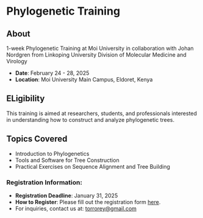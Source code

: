 # Phylogenetic Training 
## About
1-week Phylogenetic Training at Moi University in collaboration with Johan Nordgren from Linkoping University Division of Molecular Medicine and Virology 

- **Date**: February 24 - 28, 2025
- **Location**: Moi University Main Campus, Eldoret, Kenya

## ELigibility
This training is aimed at researchers, students, and professionals interested in understanding how to construct and analyze phylogenetic trees.



## Topics Covered
  - Introduction to Phylogenetics
  - Tools and Software for Tree Construction
  - Practical Exercises on Sequence Alignment and Tree Building

### Registration Information:
- **Registration Deadline**: January 31, 2025
- **How to Register**: Please fill out the registration form [here](https://docs.google.com/forms/d/e/1FAIpQLSfYV5J6zjmCPBO7S75SydNNeDDvVqdjW1llf03HBND_lnwc3w/viewform?usp=header).
- For inquiries, contact us at: torrorey@gmail.com


